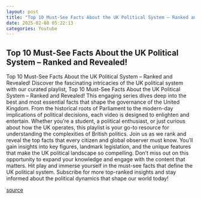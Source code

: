 ```yaml
---
layout: post
title: "Top 10 Must-See Facts About the UK Political System – Ranked and Revealed!"
date: 2025-02-08 05:22:13
categories: Youtube
---
```


## Top 10 Must-See Facts About the UK Political System – Ranked and Revealed!

Top 10 Must-See Facts About the UK Political System – Ranked and Revealed!
Discover the fascinating intricacies of the UK political system with our curated playlist, Top 10 Must-See Facts About the UK Political System – Ranked and Revealed! This engaging series dives deep into the best and most essential facts that shape the governance of the United Kingdom. 
From the historical roots of Parliament to the modern-day implications of political decisions, each video is designed to enlighten and entertain. Whether you’re a student, a political enthusiast, or just curious about how the UK operates, this playlist is your go-to resource for understanding the complexities of British politics. 
Join us as we rank and reveal the top facts that every citizen and global observer must know. You’ll gain insights into key figures, landmark legislation, and the unique features that make the UK political landscape so compelling. 
Don’t miss out on this opportunity to expand your knowledge and engage with the content that matters. Hit play and immerse yourself in the must-see facts that define the UK political system. Subscribe for more top-ranked insights and stay informed about the political dynamics that shape our world today!

[source](https://www.youtube.com/playlist?list=PLKE2N6tdCjXevGcRfbBhKn8-Iv-VgP-z5)